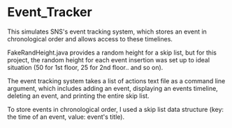 # Event_Tracker

This simulates SNS's event tracking system, which stores an event in chronological order and allows access to these timelines.

FakeRandHeight.java provides a random height for a skip list, but for this project, the random height for each event insertion was set up to ideal situation (50 for 1st floor, 25 for 2nd floor.. and so on).

The event tracking system takes a list of actions text file as a command line argument, which includes adding an event, displaying an events timeline, deleting an event, and printing the entire skip list.

To store events in chronological order, I used a skip list data structure (key: the time of an event, value: event's title).
